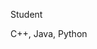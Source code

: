 Student

C++, Java, Python

<!---
youlikome/youlikome is a ✨ special ✨ repository because its `README.md` (this file) appears on your GitHub profile.
You can click the Preview link to take a look at your changes.
---
